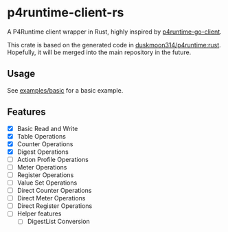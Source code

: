 # p4runtime-client-rs

A P4Runtime client wrapper in Rust, highly inspired by [p4runtime-go-client](https://github.com/antoninbas/p4runtime-go-client).

This crate is based on the generated code in [duskmoon314/p4runtime:rust](https://github.com/duskmoon314/p4runtime/tree/rust).
Hopefully, it will be merged into the main repository in the future.

## Usage

See [examples/basic](examples/basic/README.md) for a basic example.

## Features

- [x] Basic Read and Write
- [x] Table Operations
- [x] Counter Operations
- [x] Digest Operations
- [ ] Action Profile Operations
- [ ] Meter Operations
- [ ] Register Operations
- [ ] Value Set Operations
- [ ] Direct Counter Operations
- [ ] Direct Meter Operations
- [ ] Direct Register Operations
- [ ] Helper features
  - [ ] DigestList Conversion
